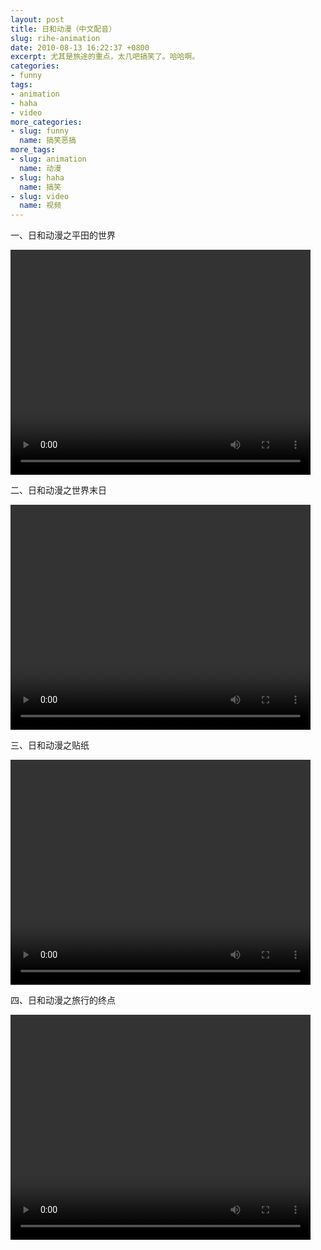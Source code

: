 ```yaml
---
layout: post
title: 日和动漫（中文配音）
slug: rihe-animation
date: 2010-08-13 16:22:37 +0800
excerpt: 尤其是旅途的重点，太几吧搞笑了。哈哈啊。
categories:
- funny
tags:
- animation
- haha
- video
more_categories:
- slug: funny
  name: 搞笑恶搞
more_tags:
- slug: animation
  name: 动漫
- slug: haha
  name: 搞笑
- slug: video
  name: 视频
---
```


一、日和动漫之平田的世界

<video width="480" height="360" controls="controls">
	<source src="{{ site.path.uploads }}2010/08/13/rihe-animation/pingtians-world.webm" type="video/webm" />
	<source src="{{ site.path.uploads }}2010/08/13/rihe-animation/pingtians-world.mp4" type="video/mp4" />
	Your browser does not support the video tag.
</video>


二、日和动漫之世界末日

<video width="480" height="360" controls="controls">
	<source src="{{ site.path.uploads }}2010/08/13/rihe-animation/the-end-of-world.webm" type="video/webm" />
	<source src="{{ site.path.uploads }}2010/08/13/rihe-animation/the-end-of-world.mp4" type="video/mp4" />
	Your browser does not support the video tag.
</video>

三、日和动漫之贴纸

<video width="480" height="360" controls="controls">
	<source src="{{ site.path.uploads }}2010/08/13/rihe-animation/stickers.webm" type="video/webm" />
	<source src="{{ site.path.uploads }}2010/08/13/rihe-animation/stickers.mp4" type="video/mp4" />
	Your browser does not support the video tag.
</video>

四、日和动漫之旅行的终点

<video width="480" height="360" controls="controls">
	<source src="{{ site.path.uploads }}2010/08/13/rihe-animation/destination-of-travel.webm" type="video/webm" />
	<source src="{{ site.path.uploads }}2010/08/13/rihe-animation/destination-of-travel.mp4" type="video/mp4" />
	Your browser does not support the video tag.
</video>


